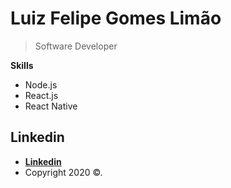 
# Luiz Felipe Gomes Limão

>Software Developer

**Skills**

- Node.js
- React.js
- React Native

## Linkedin

- **[Linkedin](https://www.linkedin.com/in/luiz-felipe-limao/)**
- Copyright 2020 ©.
